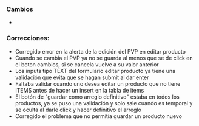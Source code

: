 <h3>Cambios</h3>
<ul>
    <li></li>
</ul>
<h3>Correcciones:</h3>
<ul>
    <li>Corregido error en la alerta de la edición del PVP en editar producto</li>
    <li>Cuando se cambia el PVP ya no se guarda al menos que se de click en el boton cambios, si se cancela vuelve a su valor anterior</li>
    <li>Los inputs tipo TEXT del formulario editar producto ya tiene una validación que evita que se hagan submit al dar enter</li>
    <li>Faltaba validar cuando uno desea editar un producto que no tiene ITEMS antes de hacer un insert en la tabla de items</li>
    <li>El botón de "guardar como arreglo definitivo" estaba en todos los productos, ya se puso una validación y solo sale cuando es temporal 
y se oculta al darle click y hacer definitivo el arreglo</li>
    <li>Corregido el problema que no permitía guardar un producto nuevo </li>
</ul>